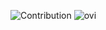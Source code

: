 ![Contribution](https://activity-graph.herokuapp.com/graph?username=gmchaturvedi1&theme=react-dark&hide_border=true&area=true)
<img src="https://github-readme-stats.vercel.app/api/top-langs?username=mchaturvedi1&show_icons=true&locale=en&layout=compact&theme=chartreuse-dark" alt="ovi" />
